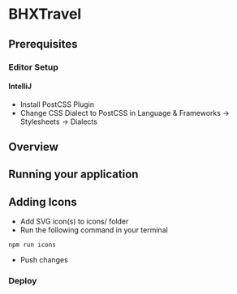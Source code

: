 # BHXTravel

## Prerequisites

### Editor Setup

#### IntelliJ
- Install PostCSS Plugin
- Change CSS Dialect to PostCSS in Language & Frameworks -> Stylesheets -> Dialects

## Overview

## Running your application

## Adding Icons
- Add SVG icon(s) to icons/ folder
- Run the following command in your terminal
```
npm run icons
```
- Push changes

### Deploy

